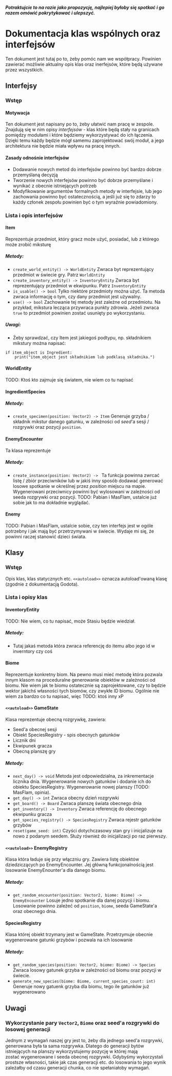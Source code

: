 ***__Potraktujcie to na razie jako propozycję, najlepiej byłoby się spotkać i go razem omówić pokrytykować i ulepszyć.__***


# Dokumentacja klas wspólnych oraz interfejsów
Ten dokument jest tutaj po to, żeby pomóc nam we współpracy. Powinien zawierać możliwie aktualny opis klas oraz inerfejsów, które będą używane przez wszystkich.
## Interfejsy
### Wstęp
#### Motywacja
Ten dokument jest napisany po to, żeby ułatwić nam pracę w zespole. Znajdują się w nim opisy *interfejsów* - klas które będą stały na granicach pomiędzy modułami i które będziemy wykorzystywać do ich łączenia. Dzięki temu każdy będzie mógł samemu zaprojektować swój moduł, a jego architektura nie będzie miała wpływu na pracę innych.
#### Zasady odnośnie interfejsów
* Dodawanie nowych metod do interfejsów powinno być bardzo dobrze przemyślaną decyzją
* Tworzenie nowych interfejsów powinno być dobrze przemyślane i wynikać z obecnie istniejących potrzeb
* Modyfikowanie argumentów formalnych metody w interfejsie, lub jego zachowania powinno być ostatecznością, a jeśli już się to zdarzy to każdy członek zespołu powinien być o tym wyraźnie powiadomiony.
### Lista i opis interfejsów
#### Item
Reprezentuje przedmiot, który gracz może użyć, posiadać, lub z którego może zrobić miksturę
##### Metody:
* `create_world_entity() -> WorldEntity`
Zwraca byt reprezentujący przedmiot w świecie gry. Patrz `WorldEntity`
* `create_inventory_entity() -> InventoryEntity`
Zwraca byt reprezentujący przedmiot w ekwipunku. Patrz `InventoryEntity` 
* `is_usable() -> bool`
Tylko niektóre przedmioty można użyć. Ta metoda zwraca informację o tym, czy dany przedmiot jest używalny.
* `use() -> bool`
Zachowanie tej metody jest zależne od przedmiotu. Na przykład, mikstura lecząca przywraca punkty zdrowia. Jeżeli zwraca `true` to przedmiot powinien zostać usunięty po wykorzystaniu.
##### Uwagi:
* Żeby sprawdzać, czy Item jest jakiegoś podtypu, np. składnikiem mikstury można napisać:
``` GDscript
if item_object is Ingredient:
	print("item_object jest składnikiem lub podklasą składnika.")
```
#### WorldEntity
TODO: Ktoś kto zajmuje się światem, nie wiem co tu napisać
#### IngredientSpecies
##### Metody:
* `create_specimen(position: Vector2) -> Item`
Generuje grzyba / składnik mikstur danego gatunku, w zależności od *seed*'a sesji / rozgrywki oraz pozycji `position`.
#### EnemyEncounter
Ta klasa reprezentuje
##### Metody:
* `create_instance(position: Vector2) -> `
Ta funkcja powinna zwrcać listę / zbiór przeciwników lub w jakiś inny sposób dodawać generować losowe spotkanie w określnej przez *position* miejscu na mapie. Wygenerowani przeciwnicy powinni być wylosowani w zależności od seeda rozgrywki oraz pozycji.
TODO: Pabian i MasFlam, ustalcie już sobie jak to ma dokładnie wyglądać.
#### Enemy
TODO: Pabian i MasFlam, ustalcie sobie, czy ten interfejs jest w ogóle potrzebny i jak mają być przetrzymywani w świecie. Wydaje mi się, że powinni raczej stanowić dzieci świata.
## Klasy
### Wstęp
Opis klas, klas statycznych etc. `<<autoload>>` oznacza autoload'owaną klasę (zgodnie z dokumentacją Godota).
### Lista i opisy klas
#### InventoryEntity
TODO: Nie wiem, co tu napisać, może Stasiu będzie wiedział.
##### Metody:
* Tutaj jakaś metoda która zwraca referencję do itemu albo jego id w inverntory czy coś
#### Biome
Reprezentuje konkretny biom. Na pewno musi mieć metodę która pozwala innym klasom na proceduralne generowanie obiektów w zależności od biomu. Nie wiem jak te biomu ostatecznie są zaprojektowane, czy to będzie wektor jakichś własności tych biomów, czy zwykłe ID biomu. Ogólnie nie wiem za bardzo co tu napisać, więc TODO: ktoś inny xP
#### `<<autoload>>` GameState
Klasa reprezentuje obecną rozgrywkę, zawiera:
* Seed'a obecnej sesji
* Obiekt SpeciesRegistry - spis obecnych gatunków
* Licznik dni
* Ekwipunek gracza
* Obecną planszę gry
##### Metody:
* `next_day() -> void`
Metoda jest odpowiedzialna, za inkrementacje licznika dnia. Wygenerowanie nowych gatunków i dodanie ich do obiektu SpeciesRegistry. Wygenerowanie nowej planszy (TODO: MasFlam, opinia). 
* `get_day() -> int`
Zwraca obecny dzień rozgrywki
* `get_board() -> Board`
Zwraca planszę świata obecnego dnia
* `get_inventory() -> Inventory`
Zwraca referencję do obecnego ekwipunku gracza
* `get_species_registry() -> SpeciesRegistry`
Zwraca rejestr gatunków grzybów
* `reset(game_seed: int)`
Czyści dotychczasowy stan gry i inicjalizuje na nowo z podanym seedem.
Służy również do inicjalizacji po raz pierwszy.
#### `<<autoload>>` EnemyRegistry
Klasa która ładuje się przy włączniu gry. Zawiera listę obiektów dziedziczących po EnemyEncounter. Jej główną funkcjonalnością jest losowanie EnemyEnounter'a dla danego biomu.
##### Metody:
* `get_random_encounter(position: Vector2, biome: Biome) -> EnemyEncounter`
Losuje jedno spotkanie dla danej pozycji i biomu. Losowanie powinno zależeć od `position`, `biome`, seeda GameState'a oraz obecnego dnia.
#### SpeciesRegistry
Klasa której obiekt trzymany jest w GameState. Przetrzymuje obecnie wygenerowane gatunki grzybów i pozwala na ich losowanie
##### Metody:
* `get_random_species(position: Vector2, biome: Biome) -> Species`
Zwraca losowy gatunek grzyba w zależności od biomu oraz pozycji w świecie.
* `generate_new_species(biome: Biome, current_species_count: int)`
Generuje nowy gatuenk grzyba dla biomu, tego ile gatunków już wygenerowano
## Uwagi
### Wykorzystanie pary `Vector2`, `Biome` oraz seed'a rozgrywki do losowej generacji
Jednym z wymagań naszej gry jest to, żeby dla jednego seed'a rozgrywki, generowana była ta sama rozgrywka. Dlatego do generacji bytów istniejących na planszy wykorzystujemy pozycję w której mają zostać wygenerowane i seeda obecnej rozgrywki. Gdybyśmy wykorzystali prostsze własności, takie jak czas generacji etc. do losowania to jego wynik zależałby od czasu generacji chunka, co nie spełaniałoby wymagań.
